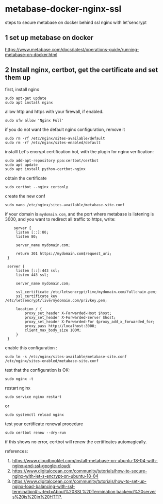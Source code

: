 # metabase-docker-nginx-ssl
steps to secure metabase on docker behind ssl nginx with let'sencrypt

## 1 set up metabase on docker

https://www.metabase.com/docs/latest/operations-guide/running-metabase-on-docker.html


## 2 Install nginx, certbot, get the certificate and set them up

first, install nginx

    sudo apt-get update
    sudo apt install nginx

allow http and https with your firewall, if enabled.

    sudo ufw allow 'Nginx Full'
 
 if you do not want the default nginx configuration, remove it
 
    sudo rm -rf /etc/nginx/sites-available/default
    sudo rm -rf /etc/nginx/sites-enabled/default

installl Let's encrypt certification bot, with the plugin for nginx verification:

    sudo add-apt-repository ppa:certbot/certbot  
    sudo apt update  
    sudo apt install python-certbot-nginx

obtain the certificate

    sudo certbot --nginx certonly

create the new conf

    sudo nano /etc/nginx/sites-available/metabase-site.conf

if your domain is `mydomain.com`, and the port where metabase is listening is 3000, and you want to redirect all traffic to https, write:

        server {
         listen [::]:80;
         listen 80;
    
         server_name mydomain.com;
    
         return 301 https://mydomain.com$request_uri;
     }
    
     server {
         listen [::]:443 ssl;
         listen 443 ssl;
    
         server_name mydomain.com;
    
         ssl_certificate /etc/letsencrypt/live/mydomain.com/fullchain.pem;
         ssl_certificate_key /etc/letsencrypt/live/mydomain.com/privkey.pem;
    
         location / {
             proxy_set_header X-Forwarded-Host $host;
             proxy_set_header X-Forwarded-Server $host;
             proxy_set_header X-Forwarded-For $proxy_add_x_forwarded_for;
             proxy_pass http://localhost:3000;
             client_max_body_size 100M;
         }
     }

enable this configuration :

    sudo ln -s /etc/nginx/sites-available/metabase-site.conf /etc/nginx/sites-enabled/metabase-site.conf

test that the configuration is OK:

    sudo nginx -t  
    
  restart nginx
  
    sudo service nginx restart
 or
 
    sudo systemctl reload nginx
    

test your certificate renewal procedure

    sudo certbot renew --dry-run

if this shows no error, certbot will renew the certificates automagically.


references:
1) https://www.cloudbooklet.com/install-metabase-on-ubuntu-18-04-with-nginx-and-ssl-google-cloud/
2) https://www.digitalocean.com/community/tutorials/how-to-secure-nginx-with-let-s-encrypt-on-ubuntu-18-04
3) https://www.digitalocean.com/community/tutorials/how-to-set-up-nginx-load-balancing-with-ssl-termination#:~:text=About%20SSL%20Termination,backend%20servers%20is%20in%20HTTP.
